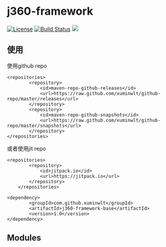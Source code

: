 # j360-framework


[![License](https://img.shields.io/badge/license-Apache%202-4EB1BA.svg)](https://www.apache.org/licenses/LICENSE-2.0.html)
[![Build Status](https://travis-ci.org/xuminwlt/j360-framework-parent.svg?branch=master)](https://travis-ci.org/xuminwlt/j360-framework-parent)
[![](https://jitpack.io/v/xuminwlt/j360-framework-parent.svg)](https://jitpack.io/#xuminwlt/j360-framework-parent)

## 使用

使用github repo
```
<repositories>
        <repository>
            <id>maven-repo-github-releases</id>
            <url>https://raw.github.com/xuminwlt/github-repo/master/releases</url>
        </repository>
        <repository>
            <id>maven-repo-github-snapshots</id>
            <url>https://raw.github.com/xuminwlt/github-repo/master/snapshots</url>
        </repository>
</repositories>
```

或者使用jit repo
```
<repositories>
		<repository>
		    <id>jitpack.io</id>
		    <url>https://jitpack.io</url>
		</repository>
	</repositories>
```

```
<dependency>
	    <groupId>com.github.xuminwlt</groupId>
	    <artifactId>j360-framework-base</artifactId>
	    <version>1.0</version>
</dependency>
```

## Modules

